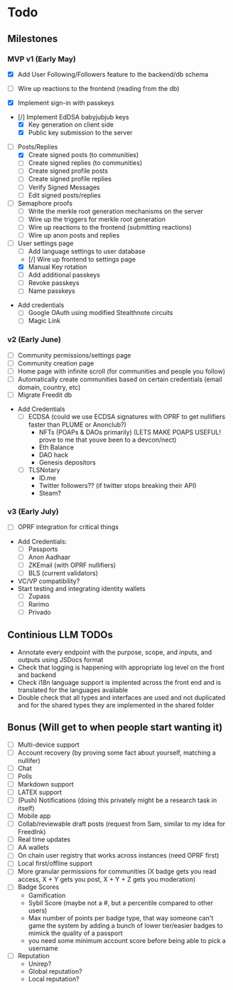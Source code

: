 # Todo

## Milestones

### MVP v1 (Early May)

* [x] Add User Following/Followers feature to the backend/db schema
* [ ] Wire up reactions to the frontend (reading from the db)

* [X] Implement sign-in with passkeys
* [/] Implement EdDSA babyjubjub keys
  * [X] Key generation on client side
  * [X] Public key submission to the server
* [ ] Posts/Replies
  * [X] Create signed posts (to communities)
  * [ ] Create signed replies (to communities)
  * [ ] Create signed profile posts
  * [ ] Create signed profile replies
  * [ ] Verify Signed Messages
  * [ ] Edit signed posts/replies
* [ ] Semaphore proofs
  * [ ] Write the merkle root generation mechanisms on the server
  * [ ] Wire up the triggers for merkle root generation
  * [ ] Wire up reactions to the frontend (submitting reactions)
  * [ ] Wire up anon posts and replies
* [ ] User settings page
  * [ ] Add language settings to user database
  * [/] Wire up frontend to settings page
  * [X] Manual Key rotation
  * [ ] Add additional passkeys
  * [ ] Revoke passkeys
  * [ ] Name passkeys
* Add credentials
  * [ ] Google OAuth using modified Stealthnote circuits
  * [ ] Magic Link

### v2 (Early June)

* [ ] Community permissions/settings page
* [ ] Community creation page
* [ ] Home page with infinite scroll (for communities and people you follow)
* [ ] Automatically create communities based on certain credentials (email domain, country, etc)
* [ ] Migrate Freedit db
* Add Credentials
  * [ ] ECDSA (could we use ECDSA signatures with OPRF to get nullifiers faster than PLUME or Anonclub?)
    * NFTs (POAPs & DAOs primarily) (LETS MAKE POAPS USEFUL! prove to me that youve been to a devcon/nect)
    * Eth Balance
    * DAO hack
    * Genesis depositors
  * [ ] TLSNotary
    * ID.me
    * Twitter followers?? (if twitter stops breaking their API)
    * Steam?

### v3 (Early July)

* [ ] OPRF integration for critical things
* Add Credentials:
  * [ ] Passports
  * [ ] Anon Aadhaar
  * [ ] ZKEmail (with OPRF nullifiers)
  * [ ] BLS (current validators)
* VC/VP compatibility?
* Start testing and integrating identity wallets
  * [ ] Zupass
  * [ ] Rarimo
  * [ ] Privado

## Continious LLM TODOs

* Annotate every endpoint with the purpose, scope, and inputs, and outputs using JSDocs format
* Check that logging is happening with appropriate log level on the front and backend
* Check i18n language support is implented across the front end and is translated for the languages available
* Double check that all types and interfaces are used and not duplicated and for the shared types they are implemented in the shared folder

## Bonus (Will get to when people start wanting it)

* [ ] Multi-device support
* [ ] Account recovery (by proving some fact about yourself, matching a nullifer)
* [ ] Chat
* [ ] Polls
* [ ] Markdown support
* [ ] LATEX support
* [ ] (Push) Notifications (doing this privately might be a research task in itself)
* [ ] Mobile app
* [ ] Collab/reviewable draft posts (request from Sam, similar to my idea for FreedInk)
* [ ] Real time updates
* [ ] AA wallets
* [ ] On chain user registry that works across instances (need OPRF first)
* [ ] Local first/offline support
* [ ] More granular permissions for communities (X badge gets you read access, X + Y gets you post, X + Y + Z gets you moderation)
* [ ] Badge Scores
  * Gamification
  * Sybil Score (maybe not a #, but a percentile compared to other users)
  * Max number of points per badge type, that way someone can't game the system by adding a bunch of lower tier/easier badges to mimick the quality of a passport
  * you need some minimum account score before being able to pick a username
* [ ] Reputation
  * Unirep?
  * Global reputation?
  * Local reputation?
